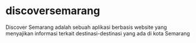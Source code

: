# discoversemarang
Discover Semarang adalah sebuah aplikasi berbasis website yang menyajikan informasi terkait destinasi-destinasi yang ada di kota Semarang
